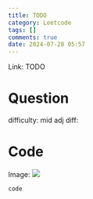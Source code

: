 ```yaml
---
title: TODO
category: Leetcode
tags: []
comments: true
date: 2024-07-28 05:57
---
```



Link: TODO

# Question

difficulty: mid
adj diff:

# Code

Image: ![](/images/image_name.png)


```
code
```
